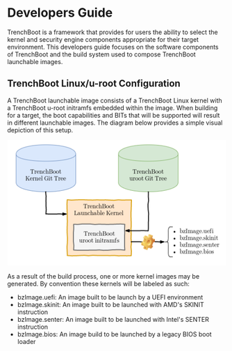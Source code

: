 Developers Guide
================

TrenchBoot is a framework that provides for users the ability to select the
kernel and security engine components appropriate for their target environment.
This developers guide focuses on the software components of TrenchBoot and the
build system used to compose TrenchBoot launchable images.

## TrenchBoot Linux/u-root Configuration

A TrenchBoot launchable image consists of a TrenchBoot Linux kernel with a
TrenchBoot u-root initramfs embedded within the image. When building for a target,
the boot capabilities and BITs that will be supported will result in different
launchable images. The diagram below provides a simple visual depiction of this
setup.

![Top level software architecture](../img/SoftwareArch.png)

As a result of the build process, one or more kernel images may be generated.
By convention these kernels will be labeled as such:

* bzImage.uefi: An image built to be launch by a UEFI environment
* bzImage.skinit: An image built to be launched with AMD's SKINIT instruction
* bzImage.senter: An image built to be launched with Intel's SENTER instruction
* bzImage.bios: An image build to be launched by a legacy BIOS boot loader
